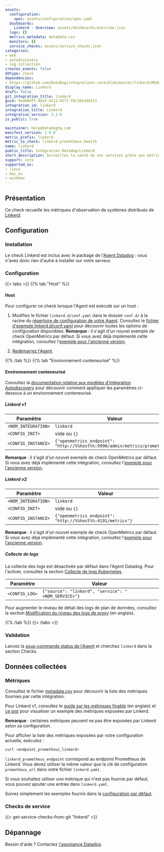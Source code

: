 ```yaml
---
assets:
  configuration:
    spec: assets/configuration/spec.yaml
  dashboards:
    Linkerd - Overview: assets/dashboards/overview.json
  logs: {}
  metrics_metadata: metadata.csv
  monitors: {}
  service_checks: assets/service_checks.json
categories:
- web
- autodiscovery
- log collection
creates_events: false
ddtype: check
dependencies:
- https://github.com/DataDog/integrations-core/blob/master/linkerd/README.md
display_name: Linkerd
draft: false
git_integration_title: linkerd
guid: 9aa60dff-4baf-4112-9177-f9c3814dd513
integration_id: linkerd
integration_title: Linkerd
integration_version: 3.2.0
is_public: true

maintainer: help@datadoghq.com
manifest_version: 1.0.0
metric_prefix: linkerd.
metric_to_check: linkerd.prometheus.health
name: linkerd
public_title: Intégration Datadog/Linkerd
short_description: Surveillez la santé de vos services grâce aux métriques de Linkerd.
support: core
supported_os:
- linux
- mac_os
- windows
---
```




## Présentation

Ce check recueille les métriques d'observation de systèmes distribués de [Linkerd][1].

## Configuration

### Installation

Le check Linkerd est inclus avec le package de l'[Agent Datadog][2] : vous n'avez donc rien d'autre à installer sur votre serveur.

### Configuration

{{< tabs >}}
{{% tab "Host" %}}

#### Host

Pour configurer ce check lorsque l'Agent est exécuté sur un host :

1. Modifiez le fichier `linkerd.d/conf.yaml` dans le dossier `conf.d/` à la racine du [répertoire de configuration de votre Agent][1].
   Consultez le [fichier d'exemple linkerd.d/conf.yaml][2] pour découvrir toutes les options de configuration disponibles.
   **Remarque** : il s'agit d'un nouvel exemple de check OpenMetrics par défaut. Si vous avez déjà implémenté cette intégration, consultez l'[exemple pour l'ancienne version][3].

2. [Redémarrez l'Agent][4].

[1]: https://docs.datadoghq.com/fr/agent/guide/agent-configuration-files/#agent-configuration-directory
[2]: https://github.com/DataDog/integrations-core/blob/master/linkerd/datadog_checks/linkerd/data/conf.yaml.example
[3]: https://github.com/DataDog/integrations-core/blob/7.30.x/linkerd/datadog_checks/linkerd/data/conf.yaml.example
[4]: https://docs.datadoghq.com/fr/agent/guide/agent-commands/?tab=agentv6v7#restart-the-agent
{{% /tab %}}
{{% tab "Environnement conteneurisé" %}}

#### Environnement conteneurisé

Consultez la [documentation relative aux modèles d'intégration Autodiscovery][1] pour découvrir comment appliquer les paramètres ci-dessous à un environnement conteneurisé.

##### Linkerd v1

| Paramètre            | Valeur                                                                       |
| -------------------- | --------------------------------------------------------------------------- |
| `<NOM_INTÉGRATION>` | `linkerd`                                                                   |
| `<CONFIG_INIT>`      | vide ou `{}`                                                               |
| `<CONFIG_INSTANCE>`  | `{"openmetrics_endpoint": "http://%%host%%:9990/admin/metrics/prometheus"}` |

 **Remarque** : il s'agit d'un nouvel exemple de check OpenMetrics par défaut. Si vous avez déjà implémenté cette intégration, consultez l'[exemple pour l'ancienne version][2].

##### Linkerd v2

| Paramètre            | Valeur                                                                       |
| -------------------- | --------------------------------------------------------------------------- |
| `<NOM_INTÉGRATION>` | `linkerd`                                                                   |
| `<CONFIG_INIT>`      | vide ou `{}`                                                               |
| `<CONFIG_INSTANCE>`  | `{"openmetrics_endpoint": "http://%%host%%:4191/metrics"}`                  |

   **Remarque** : il s'agit d'un nouvel exemple de check OpenMetrics par défaut. Si vous avez déjà implémenté cette intégration, consultez l'[exemple pour l'ancienne version][2].


##### Collecte de logs

La collecte des logs est désactivée par défaut dans l'Agent Datadog. Pour l'activer, consultez la section [Collecte de logs Kubernetes][3].

| Paramètre      | Valeur                                                |
| -------------- | ---------------------------------------------------- |
| `<CONFIG_LOG>` | `{"source": "linkerd", "service": "<NOM_SERVICE>"}` |

Pour augmenter le niveau de détail des logs de plan de données, consultez la section [Modification du niveau des logs de proxy][4] (en anglais).

[1]: https://docs.datadoghq.com/fr/agent/kubernetes/integrations/
[2]: https://github.com/DataDog/integrations-core/blob/7.30.x/linkerd/datadog_checks/linkerd/data/conf.yaml.example
[3]: https://docs.datadoghq.com/fr/agent/kubernetes/log/
[4]: https://linkerd.io/2/tasks/modifying-proxy-log-level/
{{% /tab %}}
{{< /tabs >}}

### Validation

Lancez la [sous-commande status de l'Agent][3] et cherchez `linkerd` dans la section Checks.

## Données collectées

### Métriques

Consultez le fichier [metadata.csv][4] pour découvrir la liste des métriques fournies par cette intégration.

Pour Linkerd v1, consultez le [guide sur les métriques finable][5] (en anglais) et [ce gist][6] pour visualiser un exemple des métriques exposées par Linkerd.

**Remarque** : certaines métriques peuvent ne pas être exposées par Linkerd selon sa configuration.

Pour afficher la liste des métriques exposées par votre configuration actuelle, exécutez :

```bash
curl <endpoint_prometheus_linkerd>
```

`linkerd_prometheus_endpoint` correspond au endpoint Prometheus de Linkerd. Vous devez utiliser la même valeur que la clé de configuration `prometheus_url` dans votre fichier `linkerd.yaml`.

Si vous souhaitez utiliser une métrique qui n'est pas fournie par défaut, vous pouvez ajouter une entrée dans `linkerd.yaml`.

Suivez simplement les exemples fournis dans la [configuration par défaut][7].

### Checks de service
{{< get-service-checks-from-git "linkerd" >}}


## Dépannage

Besoin d'aide ? Contactez [l'assistance Datadog][8].



[1]: https://linkerd.io
[2]: https://app.datadoghq.com/account/settings#agent
[3]: https://docs.datadoghq.com/fr/agent/guide/agent-commands/#agent-status-and-information
[4]: https://github.com/DataDog/integrations-core/blob/master/linkerd/metadata.csv
[5]: https://twitter.github.io/finagle/guide/Metrics.html
[6]: https://gist.githubusercontent.com/arbll/2f63a5375a4d6d5acface6ca8a51e2ab/raw/bc35ed4f0f4bac7e2643a6009f45f9068f4c1d12/gistfile1.txt
[7]: https://github.com/DataDog/integrations-core/blob/master/linkerd/datadog_checks/linkerd/data/conf.yaml.example
[8]: https://docs.datadoghq.com/fr/help/
